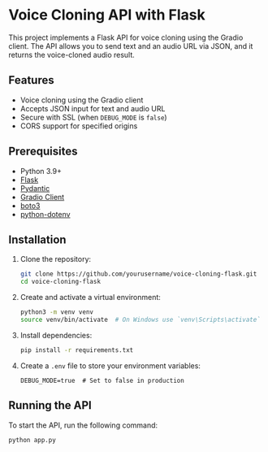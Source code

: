 # Voice Cloning API with Flask

This project implements a Flask API for voice cloning using the Gradio client. The API allows you to send text and an audio URL via JSON, and it returns the voice-cloned audio result.

## Features

- Voice cloning using the Gradio client
- Accepts JSON input for text and audio URL
- Secure with SSL (when `DEBUG_MODE` is `false`)
- CORS support for specified origins

## Prerequisites

- Python 3.9+
- [Flask](https://pypi.org/project/Flask/)
- [Pydantic](https://pypi.org/project/pydantic/)
- [Gradio Client](https://gradio.app/client)
- [boto3](https://pypi.org/project/boto3/)
- [python-dotenv](https://pypi.org/project/python-dotenv/)

## Installation

1. Clone the repository:

    ```bash
    git clone https://github.com/yourusername/voice-cloning-flask.git
    cd voice-cloning-flask
    ```

2. Create and activate a virtual environment:

    ```bash
    python3 -m venv venv
    source venv/bin/activate  # On Windows use `venv\Scripts\activate`
    ```

3. Install dependencies:

    ```bash
    pip install -r requirements.txt
    ```

4. Create a `.env` file to store your environment variables:

    ```env
    DEBUG_MODE=true  # Set to false in production
    ```

## Running the API

To start the API, run the following command:

```bash
python app.py
